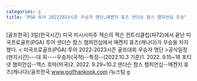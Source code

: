 ```yaml
---
categories: g
title: "PGA 투어 20222023시즌 우승자 명단…매켄지 휴즈 샌더슨 팜스 챔피언십 우승"
---
```

[골프한국] 3일(한국시간) 미국 미시시피주 잭슨의 잭슨 컨트리클럽(파72)에서 끝난 미국프로골프(PGA) 투어 샌더슨 팜스 챔피언십에서 매켄지 휴즈(캐나다)가 우승을 차지했다. < 미국프로골프(PGA) 투어 2022-2023시즌 골프대회 우승자 명단 >공식일정(현지시간)---대 회----우승자(국적)--특징--(2022.10.3 기준)1. 2022. 9.15~18 포티넷 챔피언십--맥스 호마(미국)2. 2022. 9.29~10.2 샌더슨 팜스 챔피언십--매켄지 휴즈(캐나다)/골프한국 www.golfhankook.com /뉴스팀 g
